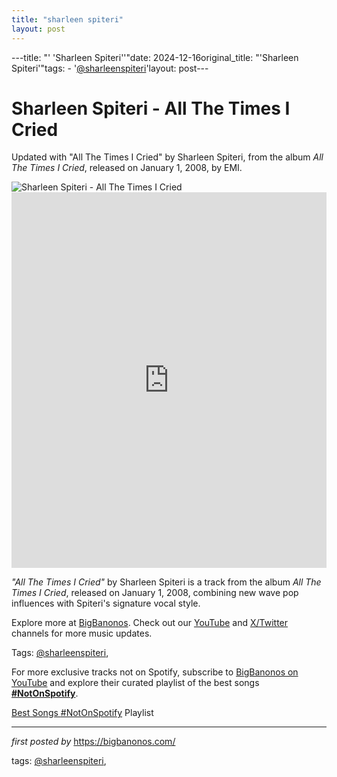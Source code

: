 ```yaml
---
title: "sharleen spiteri"
layout: post
---
```

---title: "' 'Sharleen Spiteri''"date: 2024-12-16original_title: "'Sharleen Spiteri'"tags:  - '[@sharleenspiteri](/tags/sharleenspiteri/)'layout: post---<!-- Title of the Post --><h1 >Sharleen Spiteri - All The Times I Cried</h1> <!-- Introductory Text --><p >Updated with "All The Times I Cried" by Sharleen Spiteri, from the album *All The Times I Cried*, released on January 1, 2008, by EMI.</p> <!-- Featured Image --><div > <img src="https://images.genius.com/af79278f884249e856015f94cd744e73.988x1000x1.jpg" alt="Sharleen Spiteri - All The Times I Cried" /></div> <!-- YouTube Video Embed --><div > <iframe width="100%" height="601" src="https://www.youtube.com/embed/KCL7973CEy4" title="All The Times I Cried" frameborder="0" allow="accelerometer; autoplay; clipboard-write; encrypted-media; gyroscope; picture-in-picture; web-share" referrerpolicy="strict-origin-when-cross-origin" allowfullscreen></iframe></div> <!-- Song Information --><div > <p><em>"All The Times I Cried"</em> by Sharleen Spiteri is a track from the album *All The Times I Cried*, released on January 1, 2008, combining new wave pop influences with Spiteri's signature vocal style.</p></div> <!-- Footer Links --><div > <p>Explore more at <a href="https://bigbanonos.com/" target="_blank">BigBanonos</a>. Check out our <a href="https://www.youtube.com/[@BigBanonos](/tags/BigBanonos/)" target="_blank">YouTube</a> and <a href="https://x.com/bigbanonos" target="_blank">X/Twitter</a> channels for more music updates.</p></div> <!-- Tags --><p >Tags: [@sharleenspiteri](/tags/sharleenspiteri/),</p><!--Subscribe and Playlist Links--><div>    <p>For more exclusive tracks not on Spotify, subscribe to <a href="https://www.youtube.com/[@BigBanonos](/tags/BigBanonos/)" target="_blank">BigBanonos on YouTube</a> and explore their curated playlist of the best songs <strong>[#NotOnSpotify](/tags/NotOnSpotify/)</strong>.</p>    <p><a href="https://www.youtube.com/playlist?list=PLtuNtuTatqI0kFahUCbtbfenC_ET5O_tr" target="_blank">Best Songs [#NotOnSpotify](/tags/NotOnSpotify/) Playlist<br /></a></p></div><hr /><p><em>first posted by</em> <a href="https://bigbanonos.com/" rel="noopener" target="_new">https://bigbanonos.com/</a></p><p>tags: [@sharleenspiteri](/tags/sharleenspiteri/),</p>